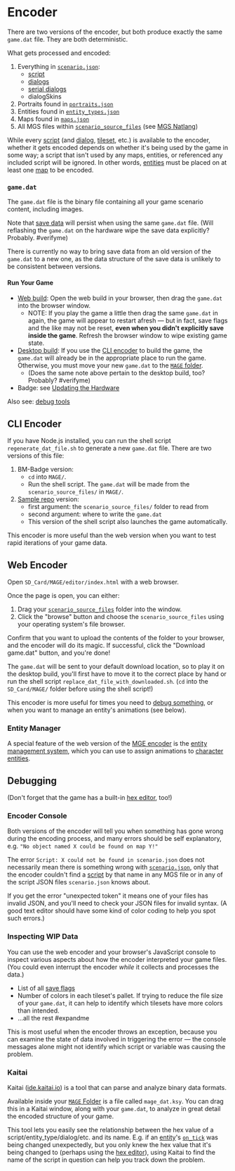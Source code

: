 
# Encoder

There are two versions of the encoder, but both produce exactly the same `game.dat` file. They are both deterministic.

What gets processed and encoded:

1. Everything in [`scenario.json`](../structure/scenario.json):
	- [script](../scripts)
	- [dialogs](../dialogs)
	- [serial dialogs](../dialogs/serial_dialogs)
	- dialogSkins
3. Portraits found in [`portraits.json`](../structure/portraits.json)
4. Entities found in [`entity_types.json`](../structure/entity_types.json)
5. Maps found in [`maps.json`](../structure/maps.json)
6. All MGS files within [`scenario_source_files`](../getting_started/scenario_source_files) (see [MGS Natlang](../mgs/mgs_natlang))

While every [script](../scripts) (and [dialog](../dialogs), [tileset](../tilesets), etc.) is available to the encoder, whether it gets encoded depends on whether it's being used by the game in some way; a script that isn't used by any maps, entities, or referenced any included script will be ignored. In other words, [entities](../entities/entity_types) must be placed on at least one [map](../maps) to be encoded.

### `game.dat`

The `game.dat` file is the binary file containing all your game scenario content, including images.

Note that [save data](../scripts/save_data.md) will persist when using the same `game.dat` file. (Will reflashing the `game.dat` on the hardware wipe the save data explicitly? Probably. #verifyme)

There is currently no way to bring save data from an old version of the `game.dat` to a new one, as the data structure of the save data is unlikely to be consistent between versions.

#### Run Your Game

- [Web build](../hardware/web_build): Open the web build in your browser, then drag the `game.dat` into the browser window.
	- NOTE: If you play the game a little then drag the same `game.dat` in again, the game will appear to restart afresh — but in fact, save flags and the like may not be reset, **even when you didn't explicitly save inside the game**. Refresh the browser window to wipe existing game state.
- [Desktop build](../hardware/desktop_build): If you use the [CLI encoder](#cli-encoder) to build the game, the `game.dat` will already be in the appropriate place to run the game. Otherwise, you must move your new `game.dat` to the [`MAGE` folder](../getting_started/mage_folder.md).
	- (Does the same note above pertain to the desktop build, too? Probably? #verifyme)
- Badge: see [Updating the Hardware](updating_the_hardware.md)

Also see: [debug tools](../debug_tools.md)

## CLI Encoder

If you have Node.js installed, you can run the shell script `regenerate_dat_file.sh` to generate a new `game.dat` file. There are two versions of this file:

1. BM-Badge version:
	- `cd` into `MAGE/`.
	- Run the shell script. The `game.dat` will be made from the `scenario_source_files/` in `MAGE/`.
2. [Sample repo](../getting_started/mge_vm) version:
	- first argument: the `scenario_source_files/` folder to read from
	- second argument: where to write the `game.dat`
	- This version of the shell script also launches the game automatically.

This encoder is more useful than the web version when you want to test rapid iterations of your game data.

## Web Encoder

Open `SD_Card/MAGE/editor/index.html` with a web browser.

Once the page is open, you can either:

1. Drag your [`scenario_source_files`](../getting_started/scenario_source_files) folder into the window.
2. Click the "browse" button and choose the `scenario_source_files` using your operating system's file browser.

Confirm that you want to upload the contents of the folder to your browser, and the encoder will do its magic. If successful, click the "Download game.dat" button, and you're done!

The `game.dat` will be sent to your default download location, so to play it on the desktop build, you'll first have to move it to the correct place by hand or run the shell script `replace_dat_file_with_downloaded.sh`. (`cd` into the `SD_Card/MAGE/` folder before using the shell script!)

This encoder is more useful for times you need to [debug something](../debug_tools.md), or when you want to manage an entity's animations (see below).

### Entity Manager

A special feature of the web version of the [MGE encoder](encoder.md) is the [entity management system](../tilesets/entity_management_system.md), which you can use to assign animations to [character entities](../entities/entity_types#character-entity).

## Debugging

(Don't forget that the game has a built-in [hex editor](hex_editor.md), too!)

### Encoder Console

Both versions of the encoder will tell you when something has gone wrong during the encoding process, and many errors should be self explanatory, e.g. `"No object named X could be found on map Y!"`

The error `Script: X could not be found in scenario.json` does not necessarily mean there is something wrong with [`scenario.json`](../structure/scenario.json), only that the encoder couldn't find a [script](../scripts) by that name in any MGS file or in any of the script JSON files `scenario.json` knows about.

If you get the error "unexpected token" it means one of your files has invalid JSON, and you'll need to check your JSON files for invalid syntax. (A good text editor should have some kind of color coding to help you spot such errors.)

### Inspecting WIP Data

You can use the web encoder and your browser's JavaScript console to inspect various aspects about how the encoder interpreted your game files. (You could even interrupt the encoder *while* it collects and processes the data.)

- List of all [save flags](scripts/variables.md#save-flags)
- Number of colors in each tileset's pallet. If trying to reduce the file size of your `game.dat`, it can help to identify which tilesets have more colors than intended.
- …all the rest #expandme

This is most useful when the encoder throws an exception, because you can examine the state of data involved in triggering the error — the console messages alone might not identify which script or variable was causing the problem.

### Kaitai

Kaitai ([ide.kaitai.io](https://ide.kaitai.io)) is a tool that can parse and analyze binary data formats.

Available inside your [`MAGE` Folder](../getting_started/mage_folder) is a file called `mage_dat.ksy`. You can drag this in a Kaitai window, along with your `game.dat`, to analyze in great detail the encoded structure of your game.

This tool lets you easily see the relationship between the hex value of a script/entity_type/dialog/etc. and its name. E.g. if an [entity](../entities)'s [`on_tick`](../scripts/on_tick) was being changed unexpectedly, but you only knew the hex value that it's being changed to (perhaps using the [hex editor](hex_editor.md)), using Kaitai to find the name of the script in question can help you track down the problem.
